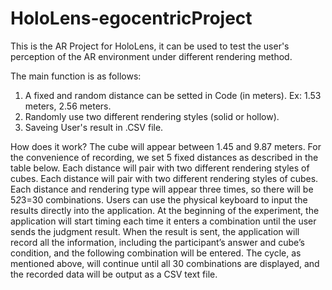 # HoloLens-egocentricProject
 This is the AR Project for HoloLens, it can be used to test the user's perception of the AR environment under different rendering method. 

 The main function is as follows:
 1. A fixed and random distance can be setted in Code (in meters). Ex: 1.53 meters, 2.56 meters.
 2. Randomly use two different rendering styles (solid or hollow).
 3. Saveing User's result in .CSV file.

 How does it work?
 The cube will appear between 1.45 and 9.87 meters. For the convenience of recording, we set 5 fixed distances as described in the table below. Each distance will pair with two different rendering styles of cubes. Each distance will pair with two different rendering styles of cubes. Each distance and rendering type will appear three times, so there will be 5*2*3=30 combinations. Users can use the physical keyboard to input the results directly into the application. At the beginning of the experiment, the application will start timing each time it enters a combination until the user sends the judgment result. When the result is sent, the application will record all the information, including the participant’s answer and cube’s condition, and the following combination will be entered. The cycle, as mentioned above, will continue until all 30 combinations are displayed, and the recorded data will be output as a CSV text file.


